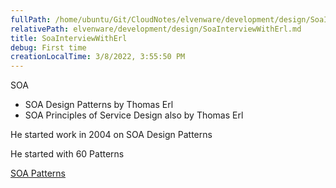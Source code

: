 ```yaml
---
fullPath: /home/ubuntu/Git/CloudNotes/elvenware/development/design/SoaInterviewWithErl.md
relativePath: elvenware/development/design/SoaInterviewWithErl.md
title: SoaInterviewWithErl
debug: First time
creationLocalTime: 3/8/2022, 3:55:50 PM
---
```


<!-- toc -->
<!-- tocstop -->

SOA

*   SOA Design Patterns by Thomas Erl
*   SOA Principles of Service Design also by Thomas Erl

He started work in 2004 on SOA Design Patterns

He started with 60 Patterns

[SOA Patterns](https://patterns.arcitura.com/soa-patterns)
